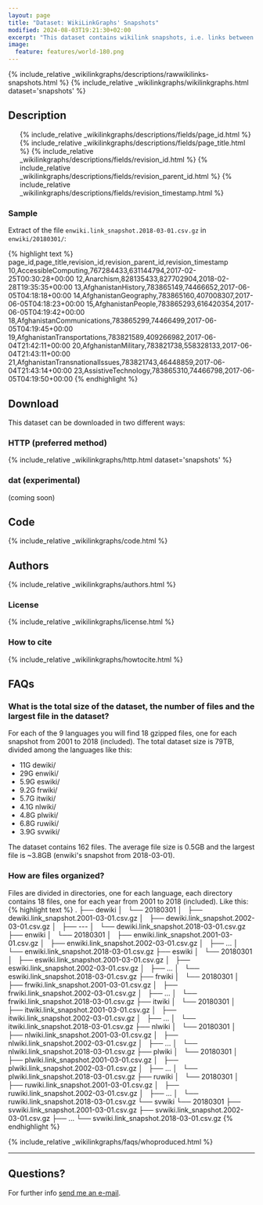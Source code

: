 ```yaml
---
layout: page
title: "Dataset: WikiLinkGraphs' Snapshots"
modified: 2024-08-03T19:21:30+02:00
excerpt: "This dataset contains wikilink snapshots, i.e. links between Wikipedia articles, extracted by processing each revision of each Wikipedia article (namespace 0) from Wikimedia's history dumps for the languages de, en, es, fr, it, nl, pl, ru, sv. The snapshots were taken on March 1st, for the years between 2001 and 2018 (included)."
image:
  feature: features/world-180.png
---
```



  {% include_relative _wikilinkgraphs/descriptions/rawwikilinks-snapshots.html %}
  {% include_relative _wikilinkgraphs/wikilinkgraphs.html dataset='snapshots' %}

## Description

<ul>
  {% include_relative _wikilinkgraphs/descriptions/fields/page_id.html %}
  {% include_relative _wikilinkgraphs/descriptions/fields/page_title.html %}
  {% include_relative _wikilinkgraphs/descriptions/fields/revision_id.html %}
  {% include_relative _wikilinkgraphs/descriptions/fields/revision_parent_id.html %}
  {% include_relative _wikilinkgraphs/descriptions/fields/revision_timestamp.html %}
</ul>

### Sample

Extract of the file `enwiki.link_snapshot.2018-03-01.csv.gz` in `enwiki/20180301/`:

{% highlight text %}
page_id,page_title,revision_id,revision_parent_id,revision_timestamp
10,AccessibleComputing,767284433,631144794,2017-02-25T00:30:28+00:00
12,Anarchism,828135433,827702904,2018-02-28T19:35:35+00:00
13,AfghanistanHistory,783865149,74466652,2017-06-05T04:18:18+00:00
14,AfghanistanGeography,783865160,407008307,2017-06-05T04:18:23+00:00
15,AfghanistanPeople,783865293,616420354,2017-06-05T04:19:42+00:00
18,AfghanistanCommunications,783865299,74466499,2017-06-05T04:19:45+00:00
19,AfghanistanTransportations,783821589,409266982,2017-06-04T21:42:11+00:00
20,AfghanistanMilitary,783821738,558328133,2017-06-04T21:43:11+00:00
21,AfghanistanTransnationalIssues,783821743,46448859,2017-06-04T21:43:14+00:00
23,AssistiveTechnology,783865310,74466798,2017-06-05T04:19:50+00:00
{% endhighlight %}

## Download

This dataset can be downloaded in two different ways:

### HTTP (preferred method)

  {% include_relative _wikilinkgraphs/http.html dataset='snapshots' %}

### dat (experimental)

(coming soon)

## Code

  {% include_relative _wikilinkgraphs/code.html %}

## Authors

  {% include_relative _wikilinkgraphs/authors.html %}

### License

  {% include_relative _wikilinkgraphs/license.html %}

### How to cite

  {% include_relative _wikilinkgraphs/howtocite.html %}


## FAQs

### What is the total size of the dataset, the number of files and the largest file in the dataset?

For each of the 9 languages you will find 18 gzipped files, one for each snapshot from 2001 to 2018 (included).
The total dataset size is 79TB, divided among the languages like this:

* 11G     dewiki/
* 29G     enwiki/
* 5.9G    eswiki/
* 9.2G    frwiki/
* 5.7G    itwiki/
* 4.1G    nlwiki/
* 4.8G    plwiki/
* 6.8G    ruwiki/
* 3.9G    svwiki/

The dataset contains 162 files. The average file size is 0.5GB and the largest file is ~3.8GB (enwiki's snapshot from 2018-03-01).

### How are files organized?

Files are divided in directories, one for each language, each directory contains 18 files, one for each year from 2001 to 2018 (included).
Like this:
{% highlight text %}
.
├── dewiki
│   └── 20180301
│       ├── dewiki.link_snapshot.2001-03-01.csv.gz
│       ├── dewiki.link_snapshot.2002-03-01.csv.gz
│       ├── ---
│       └── dewiki.link_snapshot.2018-03-01.csv.gz
├── enwiki
│   └── 20180301
│       ├── enwiki.link_snapshot.2001-03-01.csv.gz
│       ├── enwiki.link_snapshot.2002-03-01.csv.gz
│       ├── ...
│       └── enwiki.link_snapshot.2018-03-01.csv.gz
├── eswiki
│   └── 20180301
│       ├── eswiki.link_snapshot.2001-03-01.csv.gz
│       ├── eswiki.link_snapshot.2002-03-01.csv.gz
│       ├── ...
│       └── eswiki.link_snapshot.2018-03-01.csv.gz
├── frwiki
│   └── 20180301
│       ├── frwiki.link_snapshot.2001-03-01.csv.gz
│       ├── frwiki.link_snapshot.2002-03-01.csv.gz
│       ├── ...
│       └── frwiki.link_snapshot.2018-03-01.csv.gz
├── itwiki
│   └── 20180301
│       ├── itwiki.link_snapshot.2001-03-01.csv.gz
│       ├── itwiki.link_snapshot.2002-03-01.csv.gz
│       ├── ...
│       └── itwiki.link_snapshot.2018-03-01.csv.gz
├── nlwiki
│   └── 20180301
│       ├── nlwiki.link_snapshot.2001-03-01.csv.gz
│       ├── nlwiki.link_snapshot.2002-03-01.csv.gz
│       ├── ...
│       └── nlwiki.link_snapshot.2018-03-01.csv.gz
├── plwiki
│   └── 20180301
│       ├── plwiki.link_snapshot.2001-03-01.csv.gz
│       ├── plwiki.link_snapshot.2002-03-01.csv.gz
│       ├── ...
│       └── plwiki.link_snapshot.2018-03-01.csv.gz
├── ruwiki
│   └── 20180301
│       ├── ruwiki.link_snapshot.2001-03-01.csv.gz
│       ├── ruwiki.link_snapshot.2002-03-01.csv.gz
│       ├── ...
│       └── ruwiki.link_snapshot.2018-03-01.csv.gz
└── svwiki
    └── 20180301
        ├── svwiki.link_snapshot.2001-03-01.csv.gz
        ├── svwiki.link_snapshot.2002-03-01.csv.gz
        ├── ...
        └── svwiki.link_snapshot.2018-03-01.csv.gz
{% endhighlight %}


  {% include_relative _wikilinkgraphs/faqs/whoproduced.html %}

---

## Questions?

For further info <a href="mailto:cristian.consonni(at)unitn(dot)it" target="_blank">send me an e-mail</a>.
